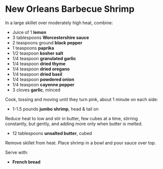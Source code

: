 # New Orleans Barbecue Shrimp

In a large skillet over moderately high heat, combine:

- Juice of 1 **lemon**
- 3 tablespoons **Worcestershire sauce**
- 2 teaspoons ground **black pepper**
- 1 teaspoons **paprika**
- 1/2 teaspoon **kosher salt**
- 1/4 teaspoon **granulated garlic**
- 1/4 teaspoon **dried thyme**
- 1/4 teaspoon **dried oregano**
- 1/4 teaspoon **dried basil**
- 1/4 teaspoon **powdered onion**
- 1/4 teaspoon **cayenne pepper**
- 3 cloves **garlic**, minced

Cook, tossing and moving until they turn pink, about 1 minute on each side:

- 1-1.5 pounds **jumbo shrimp**, head & tail on

Reduce heat to low and stir in butter, few cubes at a time, stirring constantly, but gently, and adding more only when butter is melted.

- 12 tablespoons **unsalted butter**, cubed

Remove skillet from heat. Place shrimp in a bowl and pour sauce over top.

Serve with:

- **French bread**
